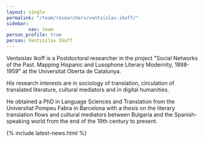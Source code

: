 ```yaml
---
layout: single
permalink: "/team/researchers/ventsislav-ikoff/"
sidebar:
        nav: team
person_profile: true
person: Ventsislav Ikoff
---
```

Ventsislav Ikoff is a Postdoctoral researcher in the project "Social Networks of the Past. Mapping Hispanic and Lusophone Literary Modernity, 1898-1959" at the Universitat Oberta de Catalunya.

His research interests are in sociology of translation, circulation of translated literature, cultural mediators and in digital humanities.

He obtained a PhD in Language Sciences and Translation from the Universitat Pompeu Fabra in Barcelona with a thesis on the literary translation flows and cultural mediators between Bulgaria and the Spanish-speaking world from the end of the 19th century to present.


{% include latest-news.html %}
